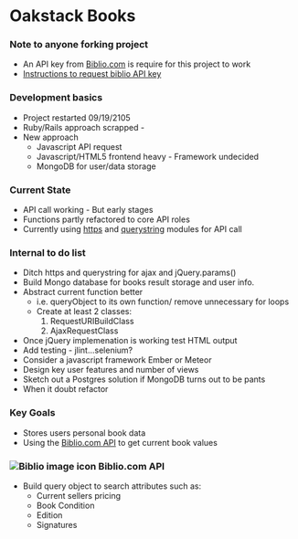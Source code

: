 # Oakstack Books
### Note to anyone forking project
  * An API key from [Biblio.com](www.biblio.com) is require for this project to work
  * [Instructions to request biblio API key](http://www.biblio.com/blog/2013/01/biblio-inventory-api-documentation/)


### Development basics
* Project restarted 09/19/2105
* Ruby/Rails approach scrapped -
* New approach
  * Javascript API request
  * Javascript/HTML5 frontend heavy - Framework undecided
  * MongoDB for user/data storage

### Current State
  * API call working - But early stages
  * Functions partly refactored to core API roles
  * Currently using [https](https://nodejs.org/api/all.html#all_https) and [querystring](https://www.npmjs.com/package/querystring) modules for API call

### Internal to do list
  * Ditch https and querystring for ajax and jQuery.params()
  * Build Mongo database for books result storage and user info.
  * Abstract current function better
    * i.e. queryObject to its own function/ remove unnecessary for loops
    * Create at least 2 classes:
      1. RequestURIBuildClass
      2. AjaxRequestClass
  * Once jQuery implemenation is working test HTML output
  * Add testing - jlint...selenium?
  * Consider a javascript framework Ember or Meteor
  * Design key user features and number of views
  * Sketch out a Postgres solution if MongoDB turns out to be pants
  * When it doubt refactor


### Key Goals
* Stores users personal book data
* Using the [Biblio.com API](http://www.biblio.com/blog/2013/01/biblio-inventory-api-documentation/) to get current book values

### ![Biblio image icon](https://d3525k1ryd2155.cloudfront.net/i/en/n/b_icon_30x30.png) Biblio.com API
- Build query object to search attributes such as:
  * Current sellers pricing
  * Book Condition
  * Edition
  * Signatures

